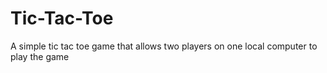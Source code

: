 # Tic-Tac-Toe
A simple tic tac toe game that allows two players on one local computer to play the game

